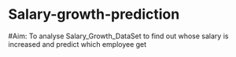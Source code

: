 # Salary-growth-prediction
#Aim: 
 To analyse Salary_Growth_DataSet to find out whose salary is increased and predict which employee get
 
